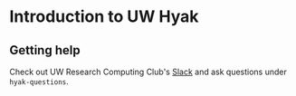 # Introduction to UW Hyak

## Getting help

Check out UW Research Computing Club's [Slack](uw-rcc.slack.com) and ask questions under `hyak-questions`.